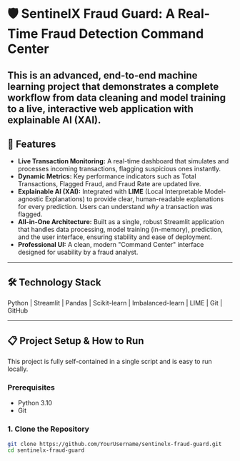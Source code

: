 # 🛡️ SentinelX Fraud Guard: A Real-Time Fraud Detection Command Center

This is an advanced, end-to-end machine learning project that demonstrates a complete workflow from data cleaning and model training to a live, interactive web application with explainable AI (XAI).
---
## 🚀 Features

*   **Live Transaction Monitoring:** A real-time dashboard that simulates and processes incoming transactions, flagging suspicious ones instantly.
*   **Dynamic Metrics:** Key performance indicators such as Total Transactions, Flagged Fraud, and Fraud Rate are updated live.
*   **Explainable AI (XAI):** Integrated with **LIME** (Local Interpretable Model-agnostic Explanations) to provide clear, human-readable explanations for every prediction. Users can understand *why* a transaction was flagged.
*   **All-in-One Architecture:** Built as a single, robust Streamlit application that handles data processing, model training (in-memory), prediction, and the user interface, ensuring stability and ease of deployment.
*   **Professional UI:** A clean, modern "Command Center" interface designed for usability by a fraud analyst.

---

## 🛠️ Technology Stack

Python | Streamlit | Pandas | Scikit-learn | Imbalanced-learn | LIME | Git | GitHub

---

## 📋 Project Setup & How to Run

This project is fully self-contained in a single script and is easy to run locally.

### Prerequisites

*   Python 3.10
*   Git

### 1. Clone the Repository

```bash
git clone https://github.com/YourUsername/sentinelx-fraud-guard.git
cd sentinelx-fraud-guard